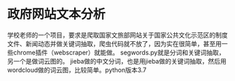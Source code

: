 # 政府网站文本分析
学校老师的一个项目，要求是爬取国家文旅部网站关于国家公共文化示范区的制度文件、新闻动态并做关键词抽取，爬虫代码就不放了，因为实在很简单，甚至用一些chrome插件（webscraper）就能做。
segwords.py就是分词和关键词抽取，另一个是做词云图的。
jieba做的中文分词，也是用jieba做的关键词抽取，然后用wordcloud做的词云图，比较简单。python版本3.7
